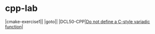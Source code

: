 # cpp-lab
|cmake-exercise1||
|goto||
|DCL50-CPP|[Do not define a C-style variadic function](https://wiki.sei.cmu.edu/confluence/display/cplusplus/DCL50-CPP.+Do+not+define+a+C-style+variadic+function)|

